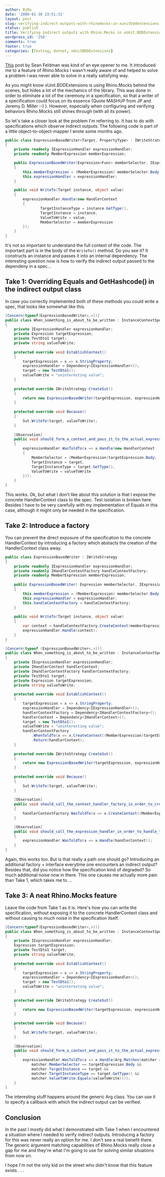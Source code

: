 ```yaml
---
author: BjRo
date: '2009-01-30 23:51:31'
layout: post
slug: verifying-indirect-outputs-with-rhinomocks-in-xunitbddextensions
status: publish
title: Verifying indirect outputs with Rhino.Mocks in xUnit.BDDExtensions
wordpress_id: '258'
comments: true
footer: true
categories: [Testing, dotnet, xUnitBDDExtensions]
---
```


[This](http://weblogs.asp.net/sfeldman/archive/2009/01/29/factory-per-dto.aspx) post by Sean Feldman was kind of an eye opener to me. It introduced me
to a feature of Rhino.Mocks I wasn't really aware of and helped to solve a problem I was never able to solve in a really satisfying way.

As you might know xUnit.BDDExtensions is using Rhino.Mocks behind the scenes, but hides a lot of the mechanics of the library. This was done
in order to eliminate a lot of the ceremony in a specification, so that a writer of a specification could focus on its essence (Quote MASHUP
from JP and Jeremy D. Miller :-) ). However, especially when configuring and verifying behaviors Rhino.Mocks still shines through (with all its power).

So let's take a closer look at the problem I'm referring to. It has to do with specifications which observe indirect outputs. The following
code is part of a little object-to-object-mapper I wrote some months ago. 

``` csharp An class with indirect outputs
public class ExpressionBasedWriter<Target, PropertyType> : IWriteStrategy<Target>
{ 
	private readonly IExpressionHandler expressionHandler;
	private readonly MemberExpression memberExpression; 

	public ExpressionBasedWriter(Expression<Func> memberSelector, IExpressionHandler expressionHandler) 
	{
		this.memberExpression = (MemberExpression) memberSelector.Body; 
		this.expressionHandler = expressionHandler; 
	}

	public void WriteTo(Target instance, object value) 
	{
		expressionHandler.Handle(new HandlerContext 
		{ 
				TargetInstanceType = instance.GetType(), 
				TargetInstance = instance, 
				ValueToWrite = value,
				MemberSelector = memberExpression 
		}); 
	} 
} 
```

It's not so important to understand the full context of the code. The important part is in the body of the `WriteTo()` method. Do you see it? It
constructs an instance and passes it into an internal dependency. The interesting question now is how to verify the indirect output passed to
the dependeny in a spec...

Take 1: Overriding Equals and GetHashcode() in the indirect output class
--------------------------------------------------------------------------

In case you correctly implemented both of these methods you could write
a spec, that looks like somewhat like this.

``` csharp Overriding GetHashcode()
[Concern(typeof(ExpressionBasedWriter<,>))] 
public class When_something_is_about_to_be_written : InstanceContextSpecification<IWriteStrategy<TestDto1>> 
{ 
	private IExpressionHandler expressionHandler; 
	private Expression targetExpression; 
	private TestDto1 target; 
	private string valueToWrite; 
	
	protected override void EstablishContext() 
	{
		targetExpression = x => x.StringProperty;
		expressionHandler = Dependency<IExpressionHandler>(); 
		target = new TestDto1(); 
		valueToWrite = "uninteresting value"; 
	}
	
	protected override IWriteStrategy CreateSut()
	{ 
		return new ExpressionBasedWriter(targetExpression, expressionHandler);
	}
	
	protected override void Because() 
	{ 
		Sut.WriteTo(target, valueToWrite);
	} 
	
	[Observation] 
	public void should_form_a_context_and_pass_it_to_the_actual_expression_handler()
	{ 
		expressionHandler.WasToldTo(x => x.Handle(new HandlerContext
		{
			MemberSelector = (MemberExpression)targetExpression.Body, 
			TargetInstance = target, 
			TargetInstanceType = target.GetType(), 
			ValueToWrite = valueToWrite 
		})); 
	} 
} 
```

This works. Ok, but what I don't like about this solution is that I expose the concrete HandlerContext class to the spec. Test isolation is
broken here. Besides I have to be very carefully with my implementation of Equals in this case, although it might only be needed in the
specification.  

Take 2: Introduce a factory
------------------------------
You can prevent the direct exposure of the specification to the concrete HandlerContext by introducing a factory which abstacts the creation of
the HandlerContext class away.

``` csharp Handling creation via a factory
public class ExpressionBasedWriter : IWriteStrategy 
{ 
	private readonly IExpressionHandler expressionHandler;
	private readonly IHandlerContextFactory handleContextFactory; 
	private readonly MemberExpression memberExpression; 
	
	public ExpressionBasedWriter( Expression memberSelector, IExpressionHandler expressionHandler, IHandlerContextFactory handleContextFactory) 
	{
		this.memberExpression = (MemberExpression) memberSelector.Body;
		this.expressionHandler = expressionHandler; 
		this.handleContextFactory = handleContextFactory;
	} 
	
	public void WriteTo(Target instance, object value)
	{ 
		var context = handleContextFactory.CreateContext(memberExpression, instance, value);
		expressionHandler.Handle(context); 
	}
}

[Concern(typeof (ExpressionBasedWriter<,>))] 
public class When_something_is_about_to_be_written : InstanceContextSpecification<IWriteStrategy<TestDto1>> 
{ 
	private IExpressionHandler expressionHandler; 
	private IHandlerContext handlerContext; 
	private IHandlerContextFactory handlerContextFactory; 
	private TestDto1 target;
	private Expression targetExpression; 
	private string valueToWrite;
	
	protected override void EstablishContext() 
	{ 
		targetExpression = x => x.StringProperty; 
		expressionHandler = Dependency<IExpressionHandler>();
		handlerContextFactory = Dependency<IHandlerContextFactory>(); 
		handlerContext = Dependency<IHandlerContext>();
		target = new TestDto1(); 
		valueToWrite = "uninteresting value";
		handlerContextFactory
			.WhenToldTo(x => x.CreateContext((MemberExpression)targetExpression.Body, target, valueToWrite))
			.Return(handlerContext); 
	} 
	
	protected override IWriteStrategy CreateSut() 
	{ 
		return new ExpressionBasedWriter(targetExpression, expressionHandler, handlerContextFactory); 
	}
	
	protected override void Because() 
	{
		Sut.WriteTo(target, valueToWrite); 
	}
	
	[Observation] 
	public void should_call_the_context_handler_factory_in_order_to_create_a_context()
	{ 
		handlerContextFactory.WasToldTo(x => x.CreateContext((MemberExpression)targetExpression.Body, target, valueToWrite)); 
	} 

	[Observation] 
	public void should_call_the_expression_handler_in_order_to_handle_the_created_context()
	{
		expressionHandler.WasToldTo(x => x.Handle(handlerContext)); 
	} 
}
```

Again, this works too. But is that really a path one should go?  Introducing an additional factory + interface everytime one encounters
an indirect output? Besides that, did you notice how the specification kind of degraded? So much additional noise now in there. This one causes
me actually more pain than Take 1, which takes me to ...

Take 3: A neat Rhino.Mocks feature
-------------------------------------

Leave the code from Take 1 as it is. Here's how you can write the specification, without exposing it to the concrete HandlerContext class and without causing to much noise in the specification itself.

``` csharp Using RhinoMocks argument constraints
[Concern(typeof(ExpressionBasedWriter<,>))] 
public class When_something_is_about_to_be_written : InstanceContextSpecification<IWriteStrategy<TestDto1>> 
{ 
	private IExpressionHandler expressionHandler; 
	Expression targetExpression; 
	private TestDto1 target;
	private string valueToWrite; 
	
	protected override void EstablishContext()
	{ 
		targetExpression = x => x.StringProperty; 
		expressionHandler = Dependency<IExpressionHandler>(); 
		target = new TestDto1(); 
		valueToWrite = "uninteresting value"; 
	}
	
	protected override IWriteStrategy CreateSut() 
	{ 
		return new ExpressionBasedWriter(targetExpression, expressionHandler);
	} 
	
	protected override void Because() 
	{ 
		Sut.WriteTo(target, valueToWrite); 
	}
	
	[Observation] 
	public void should_form_a_context_and_pass_it_to_the_actual_expression_handler()
	{ 
		expressionHandler.WasToldTo(x => x.Handle(Arg.Matches(matcher =>
			matcher.MemberSelector == targetExpression.Body &&
			matcher.TargetInstance == target && 
			matcher.TargetInstanceType == target.GetType() &&
			matcher.ValueToWrite.Equals(valueToWrite)))); 
	} 
}
```

The interesting stuff happens around the generic Arg class. You can use it to specify a callback with which the indirect output can be verified.

Conclusion
-----------

In the past I mostly did what I demonstrated with Take 1 when I encountered a situation where I needed to verify indirect outputs.
Introducing a factory for this was never really an option for me. I don't see a real benefit there. The generic argument matching
capabilities of Rhino.Mocks really close a gap for me and they're what I'm going to use for solving similar situations from now on.

I hope I'm not the only kid on the street who didn't know that this feature exists . . .
